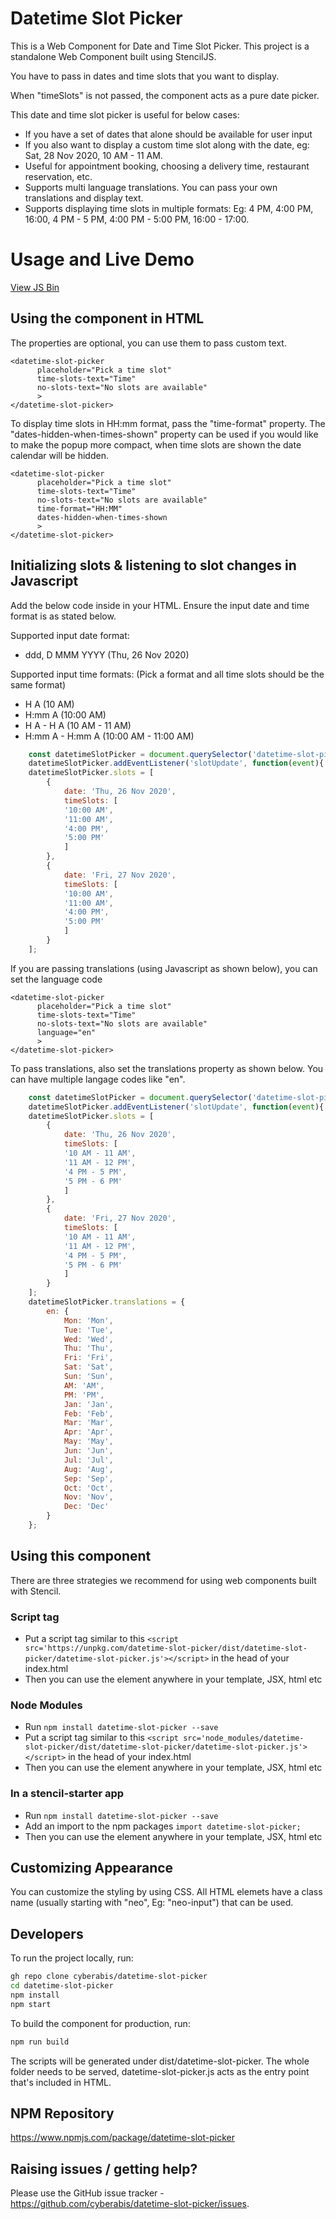 # Datetime Slot Picker

This is a Web Component for Date and Time Slot Picker. This project is a standalone Web Component built using StencilJS.

You have to pass in dates and time slots that you want to display.

When "timeSlots" is not passed, the component acts as a pure date picker.

This date and time slot picker is useful for below cases:
- If you have a set of dates that alone should be available for user input
- If you also want to display a custom time slot along with the date, eg: Sat, 28 Nov 2020, 10 AM - 11 AM.
- Useful for appointment booking, choosing a delivery time, restaurant reservation, etc.
- Supports multi language translations. You can pass your own translations and display text.
- Supports displaying time slots in multiple formats: Eg: 4 PM, 4:00 PM, 16:00, 4 PM - 5 PM, 4:00 PM - 5:00 PM, 16:00 - 17:00.

# Usage and Live Demo

[View JS Bin](https://jsbin.com/yihufeg/edit?html,output)

## Using the component in HTML

The properties are optional, you can use them to pass custom text.

```
<datetime-slot-picker 
      placeholder="Pick a time slot" 
      time-slots-text="Time"
      no-slots-text="No slots are available"
      >
</datetime-slot-picker>
```

To display time slots in HH:mm format, pass the "time-format" property. The "dates-hidden-when-times-shown" property can be used if you would like to make the popup more compact, when time slots are shown the date calendar will be hidden.

```
<datetime-slot-picker 
      placeholder="Pick a time slot" 
      time-slots-text="Time"
      no-slots-text="No slots are available" 
      time-format="HH:MM"
      dates-hidden-when-times-shown
      >
</datetime-slot-picker>
```

## Initializing slots & listening to slot changes in Javascript

Add the below code inside <script></script> in your HTML. Ensure the input date and time format is as stated below.

Supported input date format: 
- ddd, D MMM YYYY (Thu, 26 Nov 2020)

Supported input time formats: (Pick a format and all time slots should be the same format)
- H A (10 AM)
- H:mm A (10:00 AM)
- H A - H A (10 AM - 11 AM)
- H:mm A - H:mm A (10:00 AM - 11:00 AM)

```javascript
    const datetimeSlotPicker = document.querySelector('datetime-slot-picker');
    datetimeSlotPicker.addEventListener('slotUpdate', function(event){ console.log('Updated Slot: ', event.detail) });
    datetimeSlotPicker.slots = [
        {
            date: 'Thu, 26 Nov 2020',
            timeSlots: [
            '10:00 AM',
            '11:00 AM',
            '4:00 PM',
            '5:00 PM'
            ]
        },
        {
            date: 'Fri, 27 Nov 2020',
            timeSlots: [
            '10:00 AM',
            '11:00 AM',
            '4:00 PM',
            '5:00 PM'
            ]
        }
    ];
```

If you are passing translations (using Javascript as shown below), you can set the language code

```
<datetime-slot-picker 
      placeholder="Pick a time slot" 
      time-slots-text="Time"
      no-slots-text="No slots are available" 
      language="en"
      >
</datetime-slot-picker>
```

To pass translations, also set the translations property as shown below. You can have multiple langage codes like "en".

```javascript
    const datetimeSlotPicker = document.querySelector('datetime-slot-picker');
    datetimeSlotPicker.addEventListener('slotUpdate', function(event){ console.log('Updated Slot: ', event.detail) });
    datetimeSlotPicker.slots = [
        {
            date: 'Thu, 26 Nov 2020',
            timeSlots: [
            '10 AM - 11 AM',
            '11 AM - 12 PM',
            '4 PM - 5 PM',
            '5 PM - 6 PM'
            ]
        },
        {
            date: 'Fri, 27 Nov 2020',
            timeSlots: [
            '10 AM - 11 AM',
            '11 AM - 12 PM',
            '4 PM - 5 PM',
            '5 PM - 6 PM'
            ]
        }
    ];
    datetimeSlotPicker.translations = {
        en: {
            Mon: 'Mon',
            Tue: 'Tue',
            Wed: 'Wed',
            Thu: 'Thu',
            Fri: 'Fri',
            Sat: 'Sat',
            Sun: 'Sun',
            AM: 'AM',
            PM: 'PM',
            Jan: 'Jan',
            Feb: 'Feb',
            Mar: 'Mar',
            Apr: 'Apr',
            May: 'May',
            Jun: 'Jun',
            Jul: 'Jul',
            Aug: 'Aug',
            Sep: 'Sep',
            Oct: 'Oct',
            Nov: 'Nov',
            Dec: 'Dec'
        }
    };
```

## Using this component

There are three strategies we recommend for using web components built with Stencil.

### Script tag

- Put a script tag similar to this `<script src='https://unpkg.com/datetime-slot-picker/dist/datetime-slot-picker/datetime-slot-picker.js'></script>` in the head of your index.html
- Then you can use the element anywhere in your template, JSX, html etc

### Node Modules
- Run `npm install datetime-slot-picker --save`
- Put a script tag similar to this `<script src='node_modules/datetime-slot-picker/dist/datetime-slot-picker/datetime-slot-picker.js'></script>` in the head of your index.html
- Then you can use the element anywhere in your template, JSX, html etc

### In a stencil-starter app
- Run `npm install datetime-slot-picker --save`
- Add an import to the npm packages `import datetime-slot-picker;`
- Then you can use the element anywhere in your template, JSX, html etc

## Customizing Appearance

You can customize the styling by using CSS. All HTML elemets have a class name (usually starting with "neo", Eg: "neo-input") that can be used.

## Developers

To run the project locally, run:

```bash
gh repo clone cyberabis/datetime-slot-picker
cd datetime-slot-picker
npm install
npm start
```

To build the component for production, run:

```bash
npm run build
```

The scripts will be generated under dist/datetime-slot-picker. 
The whole folder needs to be served, datetime-slot-picker.js acts as the entry point that's included in HTML.

## NPM Repository

https://www.npmjs.com/package/datetime-slot-picker

## Raising issues / getting help?

Please use the GitHub issue tracker - https://github.com/cyberabis/datetime-slot-picker/issues.